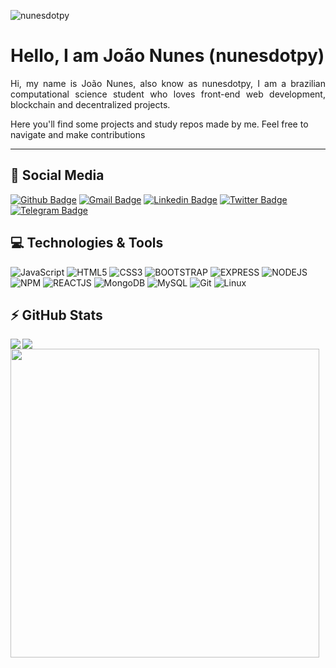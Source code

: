 <p align="left"><img src="https://komarev.com/ghpvc/?username=nunesdotpy" alt="nunesdotpy" /></p>

<h1 align = "left"> Hello, I am João Nunes (nunesdotpy)</h1>

<p align = "justify">Hi, my name is João Nunes, also know as nunesdotpy, I am a brazilian computational science student who loves front-end web development, blockchain and decentralized projects.

Here you'll find some projects and study repos made by me. Feel free to navigate and make contributions</p>

***

## 🚀 Social Media
[![Github Badge](https://img.shields.io/badge/-Github-100000?style=flat-square&logo=Github&logoColor=white&link=https://github.com/nunesdotpy)](https://github.com/nunesdotpy)
[![Gmail Badge](https://img.shields.io/badge/-Gmail-D14836?style=flat-square&logo=Gmail&logoColor=white&link=mailto:vnunesaj@gmail.com)](mailto:vnunesaj@gmail.com)
[![Linkedin Badge](https://img.shields.io/badge/-LinkedIn-0077B5?style=flat-square&logo=Linkedin&logoColor=white&link=https://www.linkedin.com/in/joao-nunes-1b49791bb/)](https://www.linkedin.com/in/joao-nunes-1b49791bb/)
[![Twitter Badge](https://img.shields.io/badge/-Twitter-1DA1F2?style=flat-square&logo=twitter&logoColor=white&link=https://www.twitter.com/nunesdotpy)](https://www.twitter.com/nunesdotpy)
[![Telegram Badge](https://img.shields.io/badge/-Telegram-2CA5E0?style=flat-square&logo=Telegram&logoColor=white&link=https://t.me/uJoeyWheeler)](https://t.me/nunesdotpy)

## 💻 Technologies & Tools
![JavaScript](https://img.shields.io/badge/-JavaScript-323330?style=flat-square&logo=javascript) ![HTML5](https://img.shields.io/badge/-HTML5-E34F26?style=flat-square&logo=html5&logoColor=white) ![CSS3](https://img.shields.io/badge/-CSS3-1572B6?style=flat-square&logo=css3) ![BOOTSTRAP](https://img.shields.io/badge/Bootstrap-563D7C?style=flat-square&logo=bootstrap&logoColor=white) ![EXPRESS](https://img.shields.io/badge/Express.js-000000?style=flat-square&logo=express&logoColor=white) ![NODEJS](https://img.shields.io/badge/Node.js-339933?style=flat-square&logo=nodedotjs&logoColor=white) ![NPM](https://img.shields.io/badge/npm-CB3837?style=flat&logo=npm&logoColor=whit) ![REACTJS](https://img.shields.io/badge/React-20232A?style=flat-square&logo=react&logoColor=61DAFB) ![MongoDB](https://img.shields.io/badge/-MongoDB-4EA94B?style=flat-square&logo=MongoDB&logoColor=white)  ![MySQL](https://img.shields.io/badge/-MySQL-005C84?style=flat-square&logo=mysql&logoColor=white)  ![Git](https://img.shields.io/badge/-Git-F05032?style=flat-square&logo=git&logoColor=white) ![Linux](https://img.shields.io/badge/-Linux-FCC624?style=flat-square&logo=linux&logoColor=black)

## ⚡ GitHub Stats
<a href="https://github-readme-streak-stats.herokuapp.com/?user=nunesdotpy&theme=dracula&hide=html"><img align="left" src="https://github-readme-streak-stats.herokuapp.com/?user=nunesdotpy&theme=dracula&hide=html"/></a>
<a href="https://github-readme-stats.vercel.app/api?username=nunesdotpy&theme=dracula&show_icons=true"><img align="left" src="https://github-readme-stats.vercel.app/api?username=nunesdotpy&show_icons=true&theme=dracula"/></a>
<a href="https://github-readme-stats.vercel.app/api/top-langs/?username=nunesdotpy&layout=compact&theme=dracula"><img width="494" src="https://github-readme-stats.vercel.app/api/top-langs/?username=nunesdotpy&layout=compact&theme=dracula"/></a>
